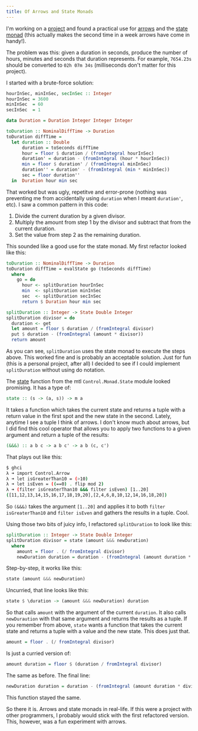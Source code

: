 ```yaml
---
title: Of Arrows and State Monads
---
```


I\'m working on a [project](http://github.com/rjregenold/timer) and found
a practical use for
[arrows](http://en.wikibooks.org/wiki/Haskell/Understanding_arrows) and the
[state monad](http://www.haskell.org/haskellwiki/State_Monad) (this actually
makes the second time in a week arrows have come in handy!).

<!--more-->

The problem was this: given a duration in seconds, produce the number of hours,
minutes and seconds that duration represents. For example, `7654.23s` should be
converted to `02h 07m 34s` (milliseconds don\'t matter for this project).

I started with a brute-force solution:

```haskell
hourInSec, minInSec, secInSec :: Integer
hourInSec = 3600
minInSec  = 60
secInSec  = 1

data Duration = Duration Integer Integer Integer

toDuration :: NominalDiffTime -> Duration
toDuration diffTime =
  let duration :: Double
      duration = toSeconds diffTime
      hour = floor $ duration / (fromIntegral hourInSec)
      duration' = duration - (fromIntegral (hour * hourInSec))
      min = floor $ duration' / (fromIntegral minInSec)
      duration'' = duration' - (fromIntegral (min * minInSec))
      sec = floor duration''
  in  Duration hour min sec
```

That worked but was ugly, repetitve and error-prone (nothing was preventing me
from accidentally using `duration` when I meant `duration'`, etc). I saw
a common pattern in this code:

1. Divide the current duration by a given divisor.
2. Multiply the amount from step 1 by the divisor and subtract that from the
   current duration.
3. Set the value from step 2 as the remaining duration.

This sounded like a good use for the state monad. My first refactor looked like
this:

```haskell
toDuration :: NominalDiffTime -> Duration
toDuration diffTime = evalState go (toSeconds diffTime)
  where
    go = do
      hour <- splitDuration hourInSec
      min  <- splitDuration minInSec
      sec  <- splitDuration secInSec
      return $ Duration hour min sec

splitDuration :: Integer -> State Double Integer
splitDuration divisor = do
  duration <- get
  let amount = floor $ duration / (fromIntegral divisor)
  put $ duration - (fromIntegral (amount * divisor))
  return amount
```

As you can see, `splitDuration` uses the state monad to execute the steps
above. This worked fine and is probably an acceptable solution. Just for fun
(this is a personal project, after all) I decided to see if I could implement
`splitDuration` without using do notation.

The
[state](http://hackage.haskell.org/package/mtl-2.1.2/docs/Control-Monad-State-Lazy.html)
function from the mtl `Control.Monad.State` module looked promising. It has
a type of:

```haskell
state :: (s -> (a, s)) -> m a
```

It takes a function which takes the current state and returns a tuple with
a return value in the first spot and the new state in the second. Lately,
anytime I see a tuple I think of arrows. I don\'t know much about arrows, but
I did find this cool operator that allows you to apply two functions to a given
argument and return a tuple of the results:

```haskell
(&&&) :: a b c -> a b c' -> a b (c, c')
```

That plays out like this:

```bash
$ ghci
λ ➜ import Control.Arrow
λ ➜ let isGreaterThan10 = (>10)
λ ➜ let isEven = ((==0) . flip mod 2)
λ ➜ (filter isGreaterThan10 &&& filter isEven) [1..20]
([11,12,13,14,15,16,17,18,19,20],[2,4,6,8,10,12,14,16,18,20])
```

So `(&&&)` takes the argument `[1..20]` and applies it to both `filter
isGreaterThan10` and `filter isEven` and gathers the results in a tuple. Cool.

Using those two bits of juicy info, I refactored `splitDuration` to look like
this:

```haskell
splitDuration :: Integer -> State Double Integer
splitDuration divisor = state (amount &&& newDuration)
  where
    amount = floor . (/ fromIntegral divisor)
    newDuration duration = duration - (fromIntegral (amount duration * divisor))
```

Step-by-step, it works like this:

```haskell
state (amount &&& newDuration)
```

Uncurried, that line looks like this:

```haskell
state $ \duration -> (amount &&& newDuration) duration
```

So that calls `amount` with the argument of the current `duration`. It also
calls `newDuraution` with that same argument and returns the results as
a tuple. If you remember from above, `state` wants a function that takes the
current state and returns a tuple with a value and the new state. This does
just that.

```haskell
amount = floor . (/ fromIntegral divisor)
```

Is just a curried version of:

```haskell
amount duration = floor $ (duration / fromIntegral divisor)
```

The same as before. The final line:

```haskell
newDuration duration = duration - (fromIntegral (amount duration * divisor))
```

This function stayed the same.

So there it is. Arrows and state monads in real-life. If this were a project
with other programmers, I probably would stick with the first refactored
version. This, however, was a fun experiment with arrows.
